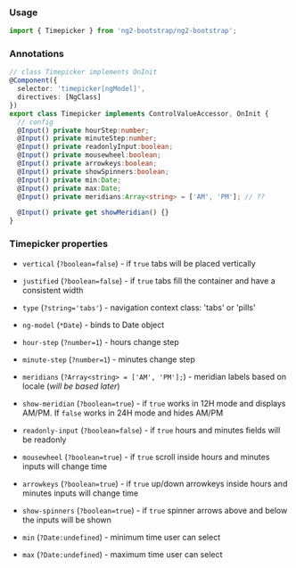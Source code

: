 ### Usage
```typescript
import { Timepicker } from 'ng2-bootstrap/ng2-bootstrap';
```

### Annotations
```typescript
// class Timepicker implements OnInit
@Component({
  selector: 'timepicker[ngModel]',
  directives: [NgClass]
})
export class Timepicker implements ControlValueAccessor, OnInit {
  // config
  @Input() private hourStep:number;
  @Input() private minuteStep:number;
  @Input() private readonlyInput:boolean;
  @Input() private mousewheel:boolean;
  @Input() private arrowkeys:boolean;
  @Input() private showSpinners:boolean;
  @Input() private min:Date;
  @Input() private max:Date;
  @Input() private meridians:Array<string> = ['AM', 'PM']; // ??

  @Input() private get showMeridian() {}
}
```

### Timepicker properties
  - `vertical` (`?boolean=false`) - if `true` tabs will be placed vertically
  - `justified` (`?boolean=false`) - if `true` tabs fill the container and have a consistent width
  - `type` (`?string='tabs'`) - navigation context class: 'tabs' or 'pills'

  - `ng-model` (`*Date`) - binds to Date object
  - `hour-step` (`?number=1`) - hours change step
  - `minute-step` (`?number=1`) - minutes change step
  - `meridians` (`?Array<string> = ['AM', 'PM'];`) - meridian labels based on locale (*will be based later*)
  - `show-meridian` (`?boolean=true`) - if `true` works in 12H mode and displays AM/PM. If `false` works in 24H mode and hides AM/PM
  - `readonly-input` (`?boolean=false`) - if `true` hours and minutes fields will be readonly
  - `mousewheel` (`?boolean=true`) - if `true` scroll inside hours and minutes inputs will change time
  - `arrowkeys` (`?boolean=true`) - if `true` up/down arrowkeys inside hours and minutes inputs will change time
  - `show-spinners` (`?boolean=true`) - if `true` spinner arrows above and below the inputs will be shown
  - `min` (`?Date:undefined`) - minimum time user can select
  - `max` (`?Date:undefined`) - maximum time user can select
